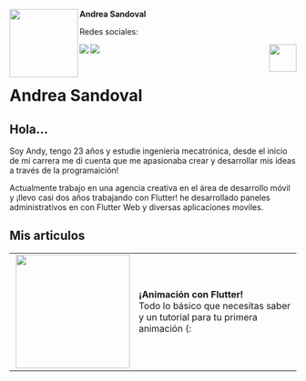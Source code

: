 <!-- Profile Image -->
<img src="https://pbs.twimg.com/profile_images/1392920087842201602/ruzKLrZ3_400x400.jpg" height="120" width="120" align="left"/> **Andrea Sandoval**

Redes sociales:
</br>


<!-- Twitter -->
<a href="https://twitter.com/Andrea_Andii/"> <img src="https://user-images.githubusercontent.com/19904063/117954385-40efa900-b317-11eb-8bd5-25acb19de064.png"  align="left"/> </a>


<!-- Facebook -->
<!--
<a href="/#"> <img src="https://user-images.githubusercontent.com/19904063/117954388-41883f80-b317-11eb-8315-decc0239f29b.png"  align="left"/> </a>
-->
<!-- Github -->
<!--
<a href="/#"> <img src="https://user-images.githubusercontent.com/19904063/117954380-40571280-b317-11eb-9234-54b447af42a1.png"  align="left"/> </a>
-->
<!-- Youtube -->
<!--
<a href="/#"> <img src="https://user-images.githubusercontent.com/19904063/117954389-41883f80-b317-11eb-82eb-01d29cf67430.png"  align="left"/> </a>
-->
<!-- Linkedin -->
<a href="https://www.linkedin.com/in/andrea-sandovalgom/"> <img src="https://user-images.githubusercontent.com/19904063/117954386-41883f80-b317-11eb-8bfc-d47ac0f8027c.png"  align="left"/> </a>


<!-- Boton votar -->
<a href="https://github.com/FlutterSpain/quest/issues/1#issuecomment-839969174"> <img src="https://user-images.githubusercontent.com/19904063/117955137-01758c80-b318-11eb-9575-6aba57ba04b5.png" height="48" align="right"/> </a>

</br>
</br>

# Andrea Sandoval



## Hola...
Soy Andy, tengo 23 años y estudie ingenieria mecatrónica, desde el inicio de mi carrera me di cuenta que me apasionaba crear y desarrollar mis ideas a través de la programaición!  

Actualmente trabajo en una agencia creativa en el área de desarrollo móvil y ¡llevo casi dos años trabajando con Flutter! he desarrollado paneles administrativos en con Flutter Web y diversas aplicaciones moviles. 



## Mis articulos

|               |               |
| ------------- | ------------- |
| <a href="https://andygomf.medium.com/animaci%C3%B3n-con-flutter-93cb696fc460"> <img src="https://miro.medium.com/max/356/1*auLRmVFxiE_lV-Y_ESgkOg.gif" height="200" align="right"/> </a>  |  **¡Animación con Flutter!** </br> Todo lo básico que necesitas saber y un tutorial para tu primera animación (: |

<!-- Borrar esta linea
| <a href="https://medium.com/flutter/flutter-web-support-hits-the-stable-milestone-d6b84e83b425"> <img src="https://user-images.githubusercontent.com/19904063/117956630-84e3ad80-b319-11eb-9346-7fff4f49f659.png" height="200" align="right"/> </a>  |  **Flutter web support hits the stable milestone** </br> Publish to web and mobile from the same codebase |



## Videos 

|               |               |
| ------------- | ------------- |
| <a href="https://www.youtube.com/watch?v=ci14fb9n9TE"> <img src="https://img.youtube.com/vi/ci14fb9n9TE/0.jpg" height="200" align="right"/> </a>  |  **Flutter Engage Spain - Keynote** </br> |
| <a href="https://www.youtube.com/watch?v=olMC7_Mayv8"> <img src="https://img.youtube.com/vi/olMC7_Mayv8/0.jpg" height="200" align="right"/> </a>  |  **Null Safety Q&A - Mesa redonda** </br> |



-->
